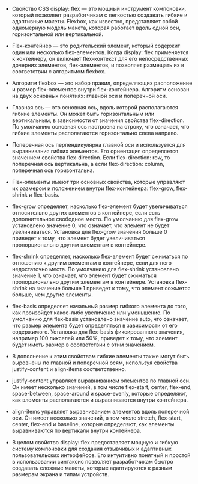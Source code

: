 - Свойство CSS display: flex — это мощный инструмент компоновки, который позволяет разработчикам с легкостью создавать гибкие и адаптивные макеты. Flexbox, как известно, представляет собой одномерную модель макета, которая работает вдоль одной оси, горизонтальной или вертикальной.

- Flex-контейнер — это родительский элемент, который содержит один или несколько flex-элементов. Когда display: flex применяется к контейнеру, он включает flex-контекст для его непосредственных дочерних элементов, flex-элементов, и позволяет размещать их в соответствии с алгоритмом flexbox.

- Алгоритм flexbox — это набор правил, определяющих расположение и размер flex-элементов внутри flex-контейнера. Алгоритм основан на двух основных понятиях: главной оси и поперечной оси.

- Главная ось — это основная ось, вдоль которой располагаются гибкие элементы. Он может быть горизонтальным или вертикальным, в зависимости от значения свойства flex-direction. По умолчанию основная ось настроена на строку, что означает, что гибкие элементы располагаются горизонтально слева направо.

- Поперечная ось перпендикулярна главной оси и используется для выравнивания гибких элементов. Его ориентация определяется значением свойства flex-direction. Если flex-direction: row, то поперечная ось вертикальна, а если flex-direction: column, поперечная ось горизонтальна.

- Flex-элементы имеют три основных свойства, которые управляют их размером и положением внутри flex-контейнера: flex-grow, flex-shrink и flex-basis.

- flex-grow определяет, насколько flex-элемент будет увеличиваться относительно других элементов в контейнере, если есть дополнительное свободное место. По умолчанию для flex-grow установлено значение 0, что означает, что элемент не будет увеличиваться. Установка для flex-grow значения больше 0 приведет к тому, что элемент будет увеличиваться пропорционально другим элементам в контейнере.

- flex-shrink определяет, насколько flex-элемент будет сжиматься по отношению к другим элементам в контейнере, если для него недостаточно места. По умолчанию для flex-shrink установлено значение 1, что означает, что элемент будет сжиматься пропорционально другим элементам в контейнере. Установка flex-shrink на значение больше 1 приведет к тому, что элемент сожмется больше, чем другие элементы.

- flex-basis определяет начальный размер гибкого элемента до того, как произойдет какое-либо увеличение или уменьшение. По умолчанию для flex-basis установлено значение auto, что означает, что размер элемента будет определяться в зависимости от его содержимого. Установка для flex-basis фиксированного значения, например 100 пикселей или 50%, приведет к тому, что элемент будет иметь размер в соответствии с этим значением.

- В дополнение к этим свойствам гибкие элементы также могут быть выровнены по главной и поперечной осям, используя свойства justify-content и align-items соответственно.

- justify-content управляет выравниванием элементов по главной оси. Он имеет несколько значений, в том числе flex-start, center, flex-end, space-between, space-around и space-evenly, которые определяют, как элементы располагаются и выравниваются внутри контейнера.

- align-items управляет выравниванием элементов вдоль поперечной оси. Он имеет несколько значений, в том числе stretch, flex-start, center, flex-end и baseline, которые определяют, как элементы выравниваются по вертикали внутри контейнера.

- В целом свойство display: flex предоставляет мощную и гибкую систему компоновки для создания отзывчивых и адаптивных пользовательских интерфейсов. Его интуитивно понятный и простой в использовании синтаксис позволяет разработчикам быстро создавать сложные макеты, которые адаптируются к разным размерам экрана и типам устройств.